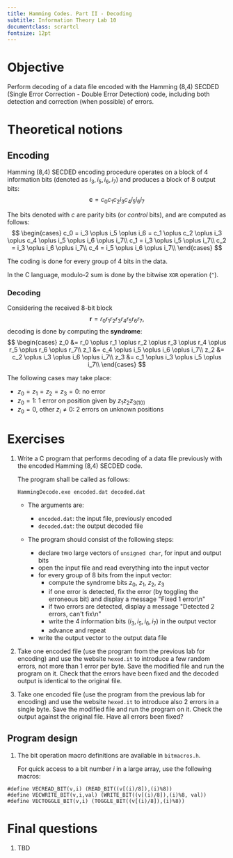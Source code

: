 ```yaml
---
title: Hamming Codes. Part II - Decoding
subtitle: Information Theory Lab 10
documentclass: scrartcl
fontsize: 12pt
---
```


# Objective

Perform decoding of a data file encoded with the Hamming (8,4) SECDED 
(Single Error Correction - Double Error Detection) code, including both
detection and correction (when possible) of errors.

# Theoretical notions

## Encoding 

Hamming (8,4) SECDED encoding procedure operates on a block of 4
information bits (denoted as $i_3, i_5, i_6, i_7$) and produces
a block of 8 output bits:
$$\mathbf{c} = c_0c_1c_2i_3c_4i_5i_6i_7$$

The bits denoted with $c$ are parity bits (or *control* bits), and are
computed as follows:
$$
\begin{cases}
c_0 = i_3 \oplus i_5 \oplus i_6 = c_1 \oplus c_2 \oplus i_3 \oplus c_4 \oplus i_5 \oplus i_6 \oplus i_7\\
c_1 = i_3 \oplus i_5 \oplus i_7\\
c_2 = i_3 \oplus i_6 \oplus i_7\\
c_4 = i_5 \oplus i_6 \oplus i_7\\
\end{cases}
$$

The coding is done for every group of 4 bits in the data.

In the C language, modulo-2 sum is done by the bitwise `XOR` operation (`^`).

### Decoding

Considering the received 8-bit block
$$\mathbf{r} = r_0r_1r_2r_3r_4r_5r_6r_7,$$
decoding is done by computing the **syndrome**:
$$
\begin{cases}
z_0 &= r_0 \oplus r_1 \oplus r_2 \oplus r_3 \oplus r_4 \oplus r_5 \oplus r_6 \oplus r_7\\
z_1 &= c_4 \oplus i_5 \oplus i_6 \oplus i_7\\
z_2 &= c_2 \oplus i_3 \oplus i_6 \oplus i_7\\
z_3 &= c_1 \oplus i_3 \oplus i_5 \oplus i_7\\
\end{cases}
$$

The following cases may take place:

* $z_0 = z_1 = z_2 = z_3 = 0$: no error
* $z_0 = 1$: 1 error on position given by ${z_1z_2z_3}_{(10)}$
* $z_0 = 0$, other $z_i \neq 0$: 2 errors on unknown positions

# Exercises

1. Write a C program that performs decoding of a data file previously
with the encoded Hamming (8,4) SECDED code.

    The program shall be called as follows:

    `HammingDecode.exe encoded.dat decoded.dat`
    
    * The arguments are:
        * `encoded.dat`: the input file, previously encoded
        * `decoded.dat`: the output decoded file 
            
    * The program should consist of the following steps:
        * declare two large vectors of `unsigned char`, for input
        and output bits
        * open the input file and read everything into the input vector
        * for every group of 8 bits from the input vector:
            * compute the syndrome bits $z_0$, $z_1$, $z_2$, $z_3$
            * if one error is detected, fix the error (by toggling the 
            erroneous bit) and display a message "Fixed 1 error\\n"
            * if two errors are detected, display a message
            "Detected 2 errors, can't fix\\n"
            * write the 4 information bits ($i_3, i_5, i_6, i_7$) 
            in the output vector
            * advance and repeat
        * write the output vector to the output data file

2. Take one encoded file (use the program from the previous lab for
encoding) and use the website `hexed.it` to introduce a few random 
errors, not more than 1 error per byte. Save the modified file and 
run the program on it. Check that the errors have been fixed and the
decoded output is identical to the original file.

2. Take one encoded file (use the program from the previous lab for
encoding) and use the website `hexed.it` to introduce also 2 errors
in a single byte. Save the modified file and 
run the program on it. Check the output against the original file.
Have all errors been fixed?

## Program design

1. The bit operation macro definitions are available in `bitmacros.h`.

	For quick access to a bit number $i$ in a large array, use the
	following macros:
	
```
#define VECREAD_BIT(v,i) (READ_BIT((v[(i)/8]),(i)%8))
#define VECWRITE_BIT(v,i,val) (WRITE_BIT((v[(i)/8]),(i)%8, val))
#define VECTOGGLE_BIT(v,i) (TOGGLE_BIT((v[(i)/8]),(i)%8))
```

# Final questions

1. TBD


